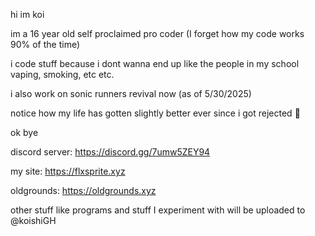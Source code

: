 hi im koi

im a 16 year old self proclaimed pro coder (I forget how my code works 90% of the time)

i code stuff because i dont wanna end up like the people in my school vaping, smoking, etc etc.

i also work on sonic runners revival now (as of 5/30/2025)

notice how my life has gotten slightly better ever since i got rejected :pray:

ok bye

discord server: https://discord.gg/7umw5ZEY94

my site: https://flxsprite.xyz

oldgrounds: https://oldgrounds.xyz

other stuff like programs and stuff I experiment with will be uploaded to @koishiGH
